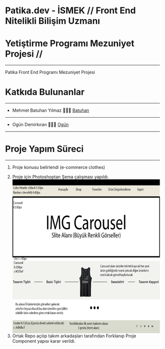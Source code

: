 # Patika.dev - İSMEK // Front End Nitelikli Bilişim Uzmanı 
# Yetiştirme Programı Mezuniyet Projesi //
---
Patika Front End Programı Mezuniyet Projesi



# Katkıda Bulunanlar
---
 - Mehmet Batuhan Yılmaz 👨🏻‍💻 [Batuhan](github.com/mehmetbatuhanyilmaz)
  ---
 - Ogün Demirkıran 👨🏻‍💻 [Ogün](github.com/ogundemirkiran)
 ---
 
# Proje Yapım Süreci
---
1. Proje konusu belirlendi (e-commerce clothes)
2. Proje için Photoshoptan Şema çalışması yapıldı. <br/>
<img alt="photoshopsheme" src="./img/E-Commerce Deneme.jpg" 
     style="float: left; width:650px; height:500px;" />

3. Ortak Repo açılıp takım arkadaşları tarafından Forklanıp Proje Component yapısı karar verildi.
